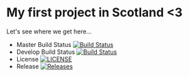 # My first project in Scotland <3

Let's see where we get here...

- Master Build Status [![Build Status](https://travis-ci.com/DomenicDev/sem.svg?branch=master)](https://travis-ci.com/DomenicDev/sem)
- Develop Build Status [![Build Status](https://travis-ci.com/DomenicDev/sem.svg?branch=develop)](https://travis-ci.com/DomenicDev/sem)
- License [![LICENSE](https://img.shields.io/github/license/DomenicDev/sem.svg?style=flat-square)](https://github.com/DomenicDev/sem/blob/master/LICENSE)
- Release [![Releases](https://img.shields.io/github/release/DomenicDev/sem/all.svg?style=flat-square)](https://github.com/DomenicDev/sem/releases)